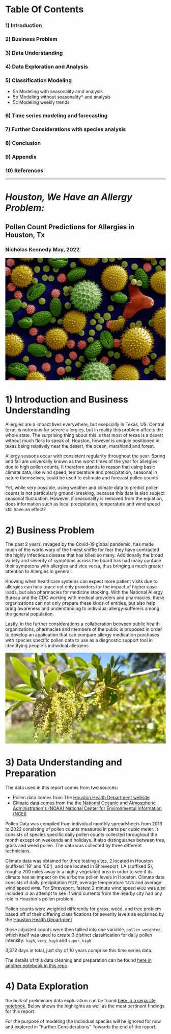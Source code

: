 # Table Of Contents

### 1) Introduction

### 2) Business Problem

### 3) Data Understanding 

### 4) Data Exploration and Analysis

### 5) Classification Modeling
   - 5a Modeling with seasonality amd analysis
   - 5b Modeling without seasonality* and analysis
   - 5c Modeling weekly trends
   
### 6) Time series modeling and forecasting

### 7) Further Considerations with species analysis

### 8) Conclusion

### 9) Appendix

### 10) References



----

# *Houston, We Have an Allergy Problem:*
## Pollen Count Predictions for Allergies in Houston, Tx
### Nicholas Kennedy May, 2022
![pollen spores](images/Misc_pollen_colorized_wikipedia.jpg)

# 1) Introduction and Business Understanding 
Allergies are a impact lives  everywhere, but esepcially in Texas, US. Central texas is notorious for severe allergies, but in reality this problem affects the whole state. The surprising thing about this is that most of texas is a desert without much flora to speak of. Houston, however is uniquly positioned in texas being relatively near the desert, the ocean, marshland and forest. 

Allergy seasons occur with consistent regularity throughout the year. Spring and fall are universally known as the worst times of the year for allergies due to high pollen counts. It therefore stands to reason that using basic climate data, like wind speed, temperature and precipitation, seasonal in nature themselves, could be used to estimate and forecast pollen counts

Yet, while very possible, using weather and climate data to predict pollen counts is not particularly ground-breaking, because this data is also subject seasonal fluctuation. However, if seasonality is removed from the equation, does information such as local precipitation, temperature and wind speed still have an effect? 


# 2) Business Problem
The past 2 years, ravaged by the Covid-19 global pandemic, has made much of the world wary of the tiniest sniffle for fear they have contracted the highly infectious disease that has killed so many. Additionally the broad variety and severity of symptoms across the board has had many confuse their sympotons with allergies and vice versa, thus bringing a much greater attention to Allergies in general. 

Knowing when healthcare systems can expect more patient visits due to allergies can help brace not only providers for the impact of higher case-loads, but also pharmacies for medicine stocking. With the National Allergy Bureau and the CDC working with medical providers and pharmacies, these organizations can not only prepare these kinds of entities, but also help bring awareness and understanding to individual allergy-sufferers among the general population. 

Lastly, in the further considerations a collaberation between public health organizations, pharmacies and members of the public is proposed in order to develop an application that can compare allergy medication purchases with species specific pollen data to use as a diagnostic support tool in identifying people's individual allergens.

<img src = "images/oak_cbs_austin.jpg">


# 3) Data Understanding and Preparation

The data used in this report comes from two sources: 
- Pollen data comes from The <a href="https://www.houstontx.gov/health/Pollen-Mold/pollen-archives.html">Houston Health Department website</a>
- Climate data comes from the the <a href="ncei.noaa.gov"> National Oceanic and Atmospheric Administration's (NOAA) National Center for Environmental Information (NCEI) </a>

Pollen Data was compiled from individual monthly spreadsheets from 2013 to 2022 consisting of pollen counts measured in parts per cubic meter. It consists of species specific daily pollen counts collected throughout the month except on weekends and holidays. It also distinguishes between tree, grass and weed pollen. The data was collected by three different technicians. 

Climate data was obtained for three testing sites, 2 located in Houston (suffixed '18' and '60'), and one located in Shreveport, LA (suffixed S), roughly 200 miles away in a highly vegetated area in order to see if its climate has an impact on the airborne pollen levels in Houston. Climate data consists of daily precipitation `PRCP`, average temperature `TAVG` and average wind speed `AWND`. For Shreveport, fastest 2 minute wind speed `WFD2` was also included in an attempt to see if wind currents from the nearby city had any role in Houston's pollen problem. 

Pollen counts were weighted differently for grass, weed, and tree problem based off of their differing classifications for severity levels as explained by the <a href ="https://www.houstontx.gov/health/Pollen-Mold/numbers.html"> Houston Health Department </a>

these adjusted counts were then tallied into one variable, `pollen_weighted`, which itself was used to create 3 distinct classification for daily pollen intensity: `high`, `very_high` and `super_high`

3,372 days in total, just shy of 10 years comprise this time series data. 

The details of this data cleaning and preparation can be found <a href="https://github.com/nikennedy/pollen_forecasting/blob/main/Auxilliary%20Notebooks/Data%20Cleaning.ipynb"> here in another notebook in this repo</a>


# 4) Data Exploration
the bulk of preliminary data exploration can be found <a href='https://github.com/nikennedy/pollen_forecasting/blob/main/Auxilliary%20Notebooks/EDA.ipynb'> here in a separate notebook.</a> Below shows the highlights as well as the most pertinent findings for this report. 

For the purpose of modeling the individual species will be ignored for now and explored in "Further Considerations" Towards the end of the report.


